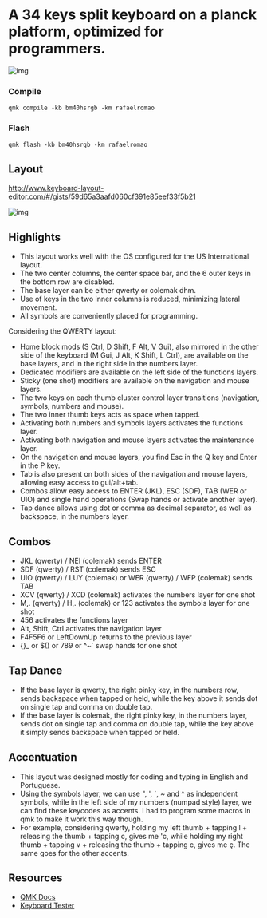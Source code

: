 # A 34 keys split keyboard on a planck platform, optimized for programmers.

![img](https://i.imgur.com/odzZLMc.jpg)

### Compile

`qmk compile -kb bm40hsrgb -km rafaelromao`

### Flash

`qmk flash -kb bm40hsrgb -km rafaelromao`

## Layout

http://www.keyboard-layout-editor.com/#/gists/59d65a3aafd060cf391e85eef33f5b21

![img](https://i.imgur.com/HwjcJR6.png)

## Highlights

- This layout works well with the OS configured for the US International layout.
- The two center columns, the center space bar, and the 6 outer keys in the bottom row are disabled.
- The base layer can be either qwerty or colemak dhm.
- Use of keys in the two inner columns is reduced, minimizing lateral movement.
- All symbols are conveniently placed for programming.

Considering the QWERTY layout:
- Home block mods (S Ctrl, D Shift, F Alt, V Gui), also mirrored in the other side of the keyboard (M Gui, J Alt, K Shift, L Ctrl), are available on the base layers, and in the right side in the numbers layer.
- Dedicated modifiers are available on the left side of the functions layers.
- Sticky (one shot) modifiers are available on the navigation and mouse layers.
- The two keys on each thumb cluster control layer transitions (navigation, symbols, numbers and mouse).
- The two inner thumb keys acts as space when tapped.
- Activating both numbers and symbols layers activates the functions layer.
- Activating both navigation and mouse layers activates the maintenance layer.
- On the navigation and mouse layers, you find Esc in the Q key and Enter in the P key.
- Tab is also present on both sides of the navigation and mouse layers, allowing easy access to gui/alt+tab.
- Combos allow easy access to ENTER (JKL), ESC (SDF), TAB (WER or UIO) and single hand operations (Swap hands or activate another layer).
- Tap dance allows using dot or comma as decimal separator, as well as backspace, in the numbers layer.

## Combos

- JKL (qwerty) / NEI (colemak) sends ENTER
- SDF (qwerty) / RST (colemak) sends ESC
- UIO (qwerty) / LUY (colemak) or WER (qwerty) / WFP (colemak) sends TAB
- XCV (qwerty) / XCD (colemak) activates the numbers layer for one shot
- M,. (qwerty) / H,. (colemak) or 123 activates the symbols layer for one shot
- 456 activates the functions layer
- Alt, Shift, Ctrl activates the navigation layer
- F4F5F6 or LeftDownUp returns to the previous layer
- {}_ or $() or 789 or ^~` swap hands for one shot

## Tap Dance

- If the base layer is qwerty, the right pinky key, in the numbers row, sends backspace when tapped or held, while the key above it sends dot on single tap and comma on double tap.
- If the base layer is colemak, the right pinky key, in the numbers layer, sends dot on single tap and comma on double tap, while the key above it simply sends backspace when tapped or held.

## Accentuation

- This layout was designed mostly for coding and typing in English and Portuguese.
- Using the symbols layer, we can use ", ', `, ~ and ^ as independent symbols, while in the left side of my numbers (numpad style) layer, we can find these keycodes as accents. I had to program some macros in qmk to make it work this way though.
- For example, considering qwerty, holding my left thumb + tapping l + releasing the thumb + tapping c, gives me 'c, while holding my right thumb + tapping v + releasing the thumb + tapping c, gives me ç. The same goes for the other accents.

## Resources

- [QMK Docs](https://docs.qmk.fm)
- [Keyboard Tester](https://config.qmk.fm/#/test)
